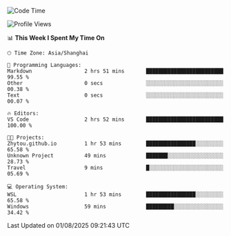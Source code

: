 <!--START_SECTION:waka-->
![Code Time](http://img.shields.io/badge/Code%20Time-3%2C053%20hrs%2049%20mins-blue)

![Profile Views](http://img.shields.io/badge/Profile%20Views-1-blue)

📊 **This Week I Spent My Time On** 

```text
🕑︎ Time Zone: Asia/Shanghai

💬 Programming Languages: 
Markdown                 2 hrs 51 mins       █████████████████████████   99.55 % 
Other                    0 secs              ░░░░░░░░░░░░░░░░░░░░░░░░░   00.38 % 
Text                     0 secs              ░░░░░░░░░░░░░░░░░░░░░░░░░   00.07 % 

🔥 Editors: 
VS Code                  2 hrs 52 mins       █████████████████████████   100.00 % 

🐱‍💻 Projects: 
Zhytou.github.io         1 hr 53 mins        ████████████████░░░░░░░░░   65.58 % 
Unknown Project          49 mins             ███████░░░░░░░░░░░░░░░░░░   28.73 % 
Travel                   9 mins              █░░░░░░░░░░░░░░░░░░░░░░░░   05.69 % 

💻 Operating System: 
WSL                      1 hr 53 mins        ████████████████░░░░░░░░░   65.58 % 
Windows                  59 mins             █████████░░░░░░░░░░░░░░░░   34.42 % 
```


 Last Updated on 01/08/2025 09:21:43 UTC
<!--END_SECTION:waka-->